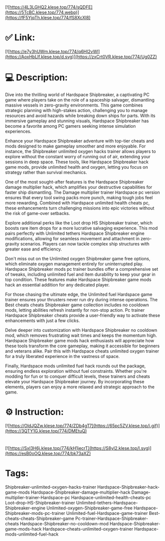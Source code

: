 [![https://4L3LGHQ2.klese.top/774/sQDFE](https://5TcBC.klese.top/774.webp)](https://fF5YjqTh.klese.top/774/fS8XcXl8)
# ✅ Link:
[![https://e7y3hUWm.klese.top/774/q6HI2vWl](https://AoxHbLlf.klese.top/d.svg)](https://zxCrt0VR.klese.top/774/Ug0ZZ)
# 💻 Description:
Dive into the thrilling world of Hardspace Shipbreaker, a captivating PC game where players take on the role of a spaceship salvager, dismantling massive vessels in zero-gravity environments. This game combines strategic planning with high-stakes action, challenging you to manage resources and avoid hazards while breaking down ships for parts. With its immersive gameplay and stunning visuals, Hardspace Shipbreaker has become a favorite among PC gamers seeking intense simulation experiences.



Enhance your Hardspace Shipbreaker adventure with top-tier cheats and mods designed to make gameplay smoother and more enjoyable. For instance, the Shipbreaker unlimited oxygen hacks trainer allows players to explore without the constant worry of running out of air, extending your sessions in deep space. These tools, like Hardspace Shipbreaker hack game mods, provide unlimited health and oxygen, letting you focus on strategy rather than survival mechanics.



One of the most sought-after features is the Hardspace Shipbreaker damage multiplier hack, which amplifies your destructive capabilities for faster ship dismantling. The Damage multiplier trainer Hardspace pc version ensures that every tool swing packs more punch, making tough jobs feel more rewarding. Combined with Hardspace unlimited health cheats pc, these enhancements turn challenging missions into epic victories without the risk of game-over setbacks.



Explore additional perks like the Loot drop HS Shipbreaker trainer, which boosts rare item drops for a more lucrative salvaging experience. This mod pairs perfectly with Unlimited tethers Hardspace Shipbreaker engine modifications, allowing for seamless movement and attachment in zero-gravity scenarios. Players can now tackle complex ship structures with greater ease and efficiency.



Don't miss out on the Unlimited oxygen Shipbreaker game free options, which eliminate oxygen management entirely for uninterrupted play. Hardspace Shipbreaker mods pc trainer bundles offer a comprehensive set of tweaks, including unlimited fuel and item durability to keep your gear in top condition. These features make Hardspace Shipbreaker game mods hack an essential addition for any dedicated player.



For those chasing the ultimate edge, the Unlimited fuel Hardspace game trainer ensures your thrusters never run dry during intense operations. The Best cheats cheats Shipbreaker game collection includes no cooldown mods, letting abilities refresh instantly for non-stop action. Pc trainer Hardspace Shipbreaker cheats provide a user-friendly way to activate these enhancements with just a few clicks.



Delve deeper into customization with Hardspace Shipbreaker no cooldown mod, which removes frustrating wait times and keeps the momentum high. Hardspace Shipbreaker game mods hack enthusiasts will appreciate how these tools transform the core gameplay, making it accessible for beginners and veterans alike. Pair this with Hardspace cheats unlimited oxygen trainer for a truly liberated experience in the vastness of space.



Finally, Hardspace mods unlimited fuel hack rounds out the package, ensuring endless exploration without fuel constraints. Whether you're modding for fun or to conquer difficult levels, these trainers and cheats elevate your Hardspace Shipbreaker journey. By incorporating these elements, players can enjoy a more relaxed and strategic approach to the game.

# ⚙️ Instruction:
[![https://OldJQZw.klese.top/774/ZDb4gT7](https://65pc5ZV.klese.top/i.gif)](https://3QTY1G.klese.top/774/DMEtuQ)
#
[![https://SxI3H6j.klese.top/774/kH1jecrT](https://S8yI2.klese.top/l.svg)](https://esB0oOQ.klese.top/774/bk73aXZ)
# Tags:
Shipbreaker-unlimited-oxygen-hacks-trainer Hardspace-Shipbreaker-hack-game-mods Hardspace-Shipbreaker-damage-multiplier-hack Damage-multiplier-trainer-Hardspace-pc Hardspace-unlimited-health-cheats-pc Loot-drop-HS-Shipbreaker-trainer Unlimited-tethers-Hardspace-Shipbreaker-engine Unlimited-oxygen-Shipbreaker-game-free Hardspace-Shipbreaker-mods-pc-trainer Unlimited-fuel-Hardspace-game-trainer Best-cheats-cheats-Shipbreaker-game Pc-trainer-Hardspace-Shipbreaker-cheats Hardspace-Shipbreaker-no-cooldown-mod Hardspace-Shipbreaker-game-mods-hack Hardspace-cheats-unlimited-oxygen-trainer Hardspace-mods-unlimited-fuel-hack






